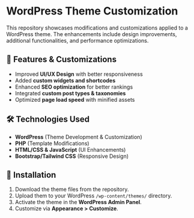 # WordPress Theme Customization

This repository showcases modifications and customizations applied to a WordPress theme. The enhancements include design improvements, additional functionalities, and performance optimizations.

## 🔧 Features & Customizations

- Improved **UI/UX Design** with better responsiveness
- Added **custom widgets and shortcodes**
- Enhanced **SEO optimization** for better rankings
- Integrated **custom post types & taxonomies**
- Optimized **page load speed** with minified assets

## 🛠 Technologies Used

- **WordPress** (Theme Development & Customization)
- **PHP** (Template Modifications)
- **HTML/CSS & JavaScript** (UI Enhancements)
- **Bootstrap/Tailwind CSS** (Responsive Design)

## 📂 Installation

1. Download the theme files from the repository.
2. Upload them to your WordPress `/wp-content/themes/` directory.
3. Activate the theme in the **WordPress Admin Panel**.
4. Customize via **Appearance > Customize**.
